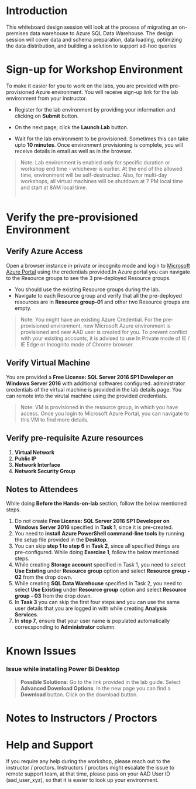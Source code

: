 # Introduction
This whiteboard design session will look at the process of migrating an on-premises data warehouse to Azure SQL Data Warehouse. The design session will cover data and schema preparation, data loading, optimizing the data distribution, and building a solution to support ad-hoc queries
# Sign-up for Workshop Environment

To make it easier for you to work on the labs, you are provided with pre-provisioned Azure environment. You will receive sign-up link for the lab environment from your instructor. 

* Register for the lab environment by providing your information and clicking on **Submit** button.

* On the next page, click the **Launch Lab** button.
 
* Wait for the lab environment to be provisioned. Sometimes this can take upto **10 minutes**. Once environment provisioning is complete, you will receive details in email as well as in the browser.
 
 > Note: Lab environment is enabled only for specific duration or workshop end time - whichever is earlier. At the end of the allowed time, environment will be self-destructed. Also, for multi-day workshops, all virtual machines will be shutdown at 7 PM local time and start at 8AM local time.</br></br>

# Verify the pre-provisioned Environment

## Verify Azure Access

Open a browser instance in private or incognito mode and login to [Microsoft Azure Portal](https://portal.azure.com) using the credentials provided.In Azure portal you can navigate to the Resource groups to see the 3 pre-deployed Resource groups.
* You should use the existing Resource groups during the lab.
* Navigate to each Resource group and verify that all the pre-deployed resources are in **Resource group-01** and other two Resource groups are empty.

> Note: You might have an existing Azure Credential. For the pre-provisioned environment, new Microsoft Azure environment is provisioned and new AAD user is created for you. To prevent conflict with your existing accounts, it is advised to use In Private mode of IE / IE Edge or Incognito mode of Chrome browser.

## Verify Virtual Machine
You are provided a **Free License: SQL Server 2016 SP1 Developer on Windows Server 2016** with additional softwares configured. administrator credentials of the virtual machine is provided in the lab details page. You can remote into the virutal machine using the provided credentials.


> Note: VM is provisioned in the resource group, in which you have access. Once you login to Microsoft Azure Portal, you can navigate to this VM to find more details.
## Verify pre-requisite Azure resources 
1. **Virtual Network**
2. **Public IP**
3. **Network Interface**
4. **Network Security Group** 

## Notes to Attendees
While doing **Before the Hands-on-lab** section, follow the below mentioned steps.
1. Do not create **Free License: SQL Server 2016 SP1 Developer on Windows Server 2016** specified in **Task 1**, since it is pre-created.
2. You need to **install** **Azure PowerShell command-line tools** by running the setup file provided in the **Desktop**.
3. You can skip **step 1 to step 6** in **Task 2**, since all specified things are pre-configured.
While doing **Exercise 1**, follow the below mentioned steps.
1. While creating **Storage account** specified in Task 1, you need to select **Use Existing** under **Resource group** option and select **Resource group - 02** from the drop down.
2. While creating **SQL Data Warehouse** specified in Task 2, you need to select **Use Existing** under **Resource group** option and select **Resource group - 03** from the drop down.
3. In **Task 3** you can skip the first four steps and you can use the same user details that you are logged in with while creating **Analysis Services**.
4. In **step 7**, ensure that your user name is populated automatically correcsponding to **Administrator** column.
# Known Issues
### Issue while installing Power Bi Desktop

> **Possible Solutions**:
Go to the link provided in the lab guide. Select **Advanced Download Options**. In the new page you can find a **Download** button. Click on the download button. 

# Notes to Instructors / Proctors

# Help and Support

If you require any help during the workshop, please reach out to the instructor / proctors. Instructors / proctors might escalate the issue to remote support team, at that time, please pass on your AAD User ID (aad_user_xyz), so that it is easier to look up your environment.
